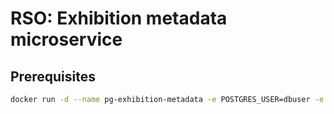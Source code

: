 # RSO: Exhibition metadata microservice

## Prerequisites

```bash
docker run -d --name pg-exhibition-metadata -e POSTGRES_USER=dbuser -e POSTGRES_PASSWORD=postgres -e POSTGRES_DB=exhibition-metadata -p 5432:5432 postgres:13
```